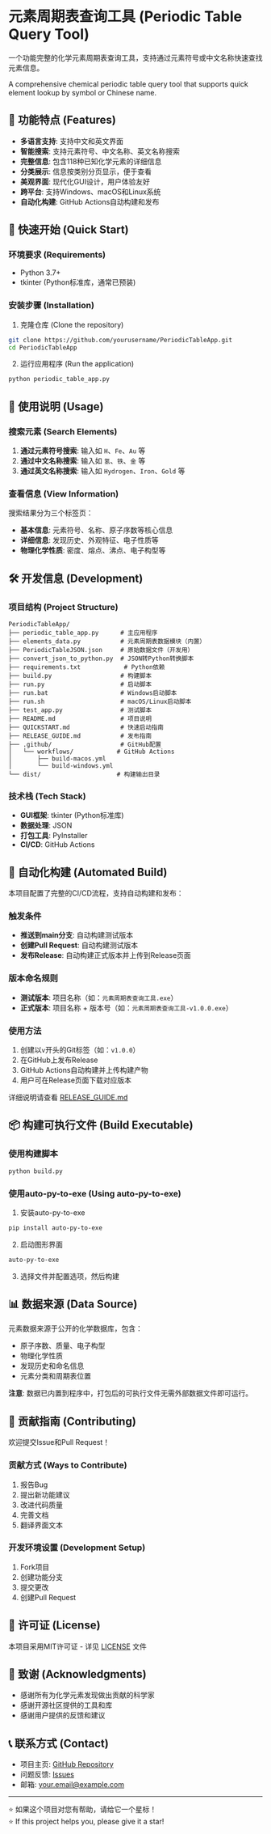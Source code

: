 # 元素周期表查询工具 (Periodic Table Query Tool)

一个功能完整的化学元素周期表查询工具，支持通过元素符号或中文名称快速查找元素信息。

A comprehensive chemical periodic table query tool that supports quick element lookup by symbol or Chinese name.

## 🌟 功能特点 (Features)

- **多语言支持**: 支持中文和英文界面
- **智能搜索**: 支持元素符号、中文名称、英文名称搜索
- **完整信息**: 包含118种已知化学元素的详细信息
- **分类展示**: 信息按类别分页显示，便于查看
- **美观界面**: 现代化GUI设计，用户体验友好
- **跨平台**: 支持Windows、macOS和Linux系统
- **自动化构建**: GitHub Actions自动构建和发布

## 🚀 快速开始 (Quick Start)

### 环境要求 (Requirements)
- Python 3.7+
- tkinter (Python标准库，通常已预装)

### 安装步骤 (Installation)

1. 克隆仓库 (Clone the repository)
```bash
git clone https://github.com/yourusername/PeriodicTableApp.git
cd PeriodicTableApp
```

2. 运行应用程序 (Run the application)
```bash
python periodic_table_app.py
```

## 📖 使用说明 (Usage)

### 搜索元素 (Search Elements)

1. **通过元素符号搜索**: 输入如 `H`、`Fe`、`Au` 等
2. **通过中文名称搜索**: 输入如 `氢`、`铁`、`金` 等
3. **通过英文名称搜索**: 输入如 `Hydrogen`、`Iron`、`Gold` 等

### 查看信息 (View Information)

搜索结果分为三个标签页：

- **基本信息**: 元素符号、名称、原子序数等核心信息
- **详细信息**: 发现历史、外观特征、电子性质等
- **物理化学性质**: 密度、熔点、沸点、电子构型等

## 🛠️ 开发信息 (Development)

### 项目结构 (Project Structure)
```
PeriodicTableApp/
├── periodic_table_app.py      # 主应用程序
├── elements_data.py           # 元素周期表数据模块（内置）
├── PeriodicTableJSON.json     # 原始数据文件（开发用）
├── convert_json_to_python.py  # JSON转Python转换脚本
├── requirements.txt            # Python依赖
├── build.py                   # 构建脚本
├── run.py                     # 启动脚本
├── run.bat                    # Windows启动脚本
├── run.sh                     # macOS/Linux启动脚本
├── test_app.py                # 测试脚本
├── README.md                  # 项目说明
├── QUICKSTART.md              # 快速启动指南
├── RELEASE_GUIDE.md           # 发布指南
├── .github/                   # GitHub配置
│   └── workflows/            # GitHub Actions
│       ├── build-macos.yml
│       └── build-windows.yml
└── dist/                     # 构建输出目录
```

### 技术栈 (Tech Stack)
- **GUI框架**: tkinter (Python标准库)
- **数据处理**: JSON
- **打包工具**: PyInstaller
- **CI/CD**: GitHub Actions

## 🔄 自动化构建 (Automated Build)

本项目配置了完整的CI/CD流程，支持自动构建和发布：

### 触发条件
- **推送到main分支**: 自动构建测试版本
- **创建Pull Request**: 自动构建测试版本  
- **发布Release**: 自动构建正式版本并上传到Release页面

### 版本命名规则
- **测试版本**: 项目名称（如：`元素周期表查询工具.exe`）
- **正式版本**: 项目名称 + 版本号（如：`元素周期表查询工具-v1.0.0.exe`）

### 使用方法
1. 创建以`v`开头的Git标签（如：`v1.0.0`）
2. 在GitHub上发布Release
3. GitHub Actions自动构建并上传构建产物
4. 用户可在Release页面下载对应版本

详细说明请查看 [RELEASE_GUIDE.md](RELEASE_GUIDE.md)

## 📦 构建可执行文件 (Build Executable)

### 使用构建脚本
```bash
python build.py
```

### 使用auto-py-to-exe (Using auto-py-to-exe)

1. 安装auto-py-to-exe
```bash
pip install auto-py-to-exe
```

2. 启动图形界面
```bash
auto-py-to-exe
```

3. 选择文件并配置选项，然后构建

## 📊 数据来源 (Data Source)

元素数据来源于公开的化学数据库，包含：
- 原子序数、质量、电子构型
- 物理化学性质
- 发现历史和命名信息
- 元素分类和周期表位置

**注意**: 数据已内置到程序中，打包后的可执行文件无需外部数据文件即可运行。

## 🤝 贡献指南 (Contributing)

欢迎提交Issue和Pull Request！

### 贡献方式 (Ways to Contribute)
1. 报告Bug
2. 提出新功能建议
3. 改进代码质量
4. 完善文档
5. 翻译界面文本

### 开发环境设置 (Development Setup)
1. Fork项目
2. 创建功能分支
3. 提交更改
4. 创建Pull Request

## 📄 许可证 (License)

本项目采用MIT许可证 - 详见 [LICENSE](LICENSE) 文件

## 🙏 致谢 (Acknowledgments)

- 感谢所有为化学元素发现做出贡献的科学家
- 感谢开源社区提供的工具和库
- 感谢用户提供的反馈和建议

## 📞 联系方式 (Contact)

- 项目主页: [GitHub Repository](https://github.com/yourusername/PeriodicTableApp)
- 问题反馈: [Issues](https://github.com/yourusername/PeriodicTableApp/issues)
- 邮箱: your.email@example.com

---

⭐ 如果这个项目对您有帮助，请给它一个星标！  
⭐ If this project helps you, please give it a star!
